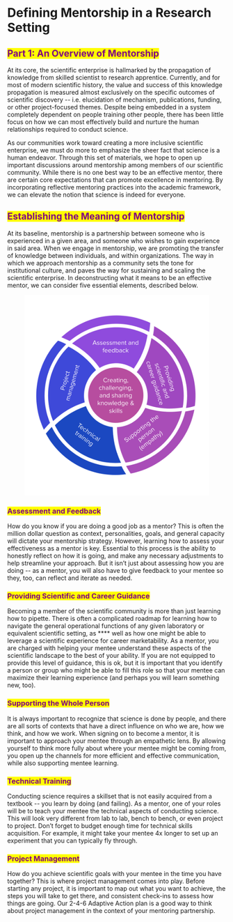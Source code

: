 # Defining Mentorship in a Research Setting

## <mark style="color:purple;">Part 1: An Overview of Mentorship</mark>

At its core, the scientific enterprise is hallmarked by the propagation of knowledge from skilled scientist to research apprentice. Currently, and for most of modern scientific history, the value and success of this knowledge propagation is measured almost exclusively on the specific outcomes of scientific discovery -- i.e. elucidation of mechanism, publications, funding, or other project-focused themes. Despite being embedded in a system completely dependent on people training other people, there has been little focus on how we can most effectively build and nurture the human relationships required to conduct science.&#x20;

As our communities work toward creating a more inclusive scientific enterprise, we must do more to emphasize the sheer fact that science is a human endeavor. Through this set of materials, we hope to open up important discussions around mentorship among members of our scientific community. While there is no one best way to be an effective mentor, there are certain core expectations that can promote excellence in mentoring. By incorporating reflective mentoring practices into the academic framework, we can elevate the notion that science is indeed for everyone.

## <mark style="color:purple;">Establishing the Meaning of Mentorship</mark>

At its baseline, mentorship is a partnership between someone who is experienced in a given area, and someone who wishes to gain experience in said area. When we engage in mentorship, we are promoting the transfer of knowledge between individuals, and within organizations. The way in which we approach mentorship as a community sets the tone for institutional culture, and paves the way for sustaining and scaling the scientific enterprise. In deconstructing what it means to be an effective mentor, we can consider five essential elements, described below.

<figure><img src="../../.gitbook/assets/image.png" alt=""><figcaption></figcaption></figure>

### <mark style="color:purple;">Assessment and Feedback</mark>

How do you know if you are doing a good job as a mentor? This is often the million dollar question as context, personalities, goals, and general capacity will dictate your mentorship strategy. However, learning how to assess your effectiveness as a mentor is key. Essential to this process is the ability to honestly reflect on how it is going, and make any necessary adjustments to help streamline your approach. But it isn’t just about assessing how you are doing -- as a mentor, you will also have to give feedback to your mentee so they, too, can reflect and iterate as needed.

### <mark style="color:purple;">**Providing Scientific and Career Guidance**</mark>

Becoming a member of the scientific community is more than just learning how to pipette. There is often a complicated roadmap for learning how to navigate the general operational functions of any given laboratory or equivalent scientific setting, as **** well as how one might be able to leverage a scientific experience for career marketability. As a mentor, you are charged with helping your mentee understand these aspects of the scientific landscape to the best of your ability. If you are not equipped to provide this level of guidance, this is ok, but it is important that you identify a person or group who might be able to fill this role so that your mentee can maximize their learning experience (and perhaps you will learn something new, too).

### <mark style="color:purple;">Supporting the Whole Person</mark>

It is always important to recognize that science is done by people, and there are all sorts of contexts that have a direct influence on who we are, how we think, and how we work. When signing on to become a mentor, it is important to approach your mentee through an empathetic lens. By allowing yourself to think more fully about where your mentee might be coming from, you open up the channels for more efficient and effective communication, while also supporting mentee learning.

### <mark style="color:purple;">**Technical Training**</mark>

Conducting science requires a skillset that is not easily acquired from a textbook -- you learn by doing (and failing). As a mentor, one of your roles will be to teach your mentee the technical aspects of conducting science. This will look very different from lab to lab, bench to bench, or even project to project. Don’t forget to budget enough time for technical skills acquisition. For example, it might take your mentee 4x longer to set up an experiment that you can typically fly through.

### <mark style="color:purple;">Project Management</mark>

How do you achieve scientific goals with your mentee in the time you have together? This is where project management comes into play. Before starting any project, it is important to map out what you want to achieve, the steps you will take to get there, and consistent check-ins to assess how things are going. Our 2-4-6 Adaptive Action plan is a good way to think about project management in the context of your mentoring partnership.
